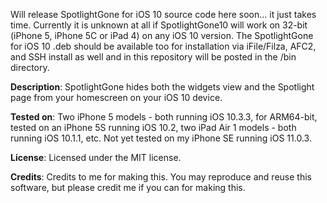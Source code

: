 Will release SpotlightGone for iOS 10 source code here soon... it just takes time. Currently it is unknown at all if SpotlightGone10 will work on 32-bit (iPhone 5, iPhone 5C or iPad 4) on any iOS 10 version. The SpotlightGone for iOS 10 .deb should be available too for installation via iFile/Filza, AFC2, and SSH install as well and in this repository will be posted in the /bin directory.

**Description**: SpotlightGone hides both the widgets view and the Spotlight page from your homescreen on your iOS 10 device.

**Tested on**: Two iPhone 5 models - both running iOS 10.3.3, for ARM64-bit, tested on an iPhone 5S running iOS 10.2, two iPad Air 1 models - both running iOS 10.1.1, etc. Not yet tested on my iPhone SE running iOS 11.0.3.

**License**: Licensed under the MIT license.

**Credits**: Credits to me for making this. You may reproduce and reuse this software, but please credit me if you can for making this.
